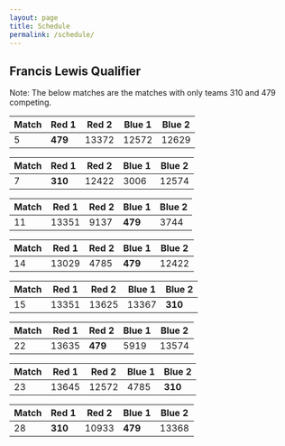 ```yaml
---
layout: page
title: Schedule
permalink: /schedule/
---
```


## Francis Lewis Qualifier

Note: The below matches are the matches with only teams 310 and 479 competing.

| Match | Red 1   | Red 2   | Blue 1  | Blue 2  |
|-------|---------|---------|---------|---------|
| 5     | __479__ | 13372   | 12572   | 12629   |

| Match | Red 1   | Red 2   | Blue 1  | Blue 2  |
|-------|---------|---------|---------|---------|
| 7     | __310__ | 12422   | 3006    | 12574   |

| Match | Red 1   | Red 2   | Blue 1  | Blue 2  |
|-------|---------|---------|---------|---------|
| 11    | 13351   | 9137    | __479__ | 3744    |

| Match | Red 1   | Red 2   | Blue 1  | Blue 2  |
|-------|---------|---------|---------|---------|
| 14    | 13029   |   4785  | __479__ | 12422   |

| Match | Red 1   | Red 2   | Blue 1  | Blue 2  |
|-------|---------|---------|---------|---------|
| 15    |  13351  |  13625  |  13367  | __310__ |

| Match | Red 1   | Red 2   | Blue 1  | Blue 2  |
|-------|---------|---------|---------|---------|
| 22    | 13635   | __479__ | 5919    | 13574   |

| Match | Red 1   | Red 2   | Blue 1  | Blue 2  |
|-------|---------|---------|---------|---------|
| 23    | 13645   | 12572   | 4785    | __310__ |

| Match | Red 1   | Red 2   | Blue 1  | Blue 2  |
|-------|---------|---------|---------|---------|
| 28    | __310__ | 10933  | __479__ | 13368  |

















